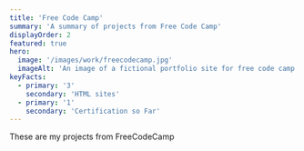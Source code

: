 ```yaml
---
title: 'Free Code Camp'
summary: 'A summary of projects from Free Code Camp'
displayOrder: 2
featured: true
hero:
  image: '/images/work/freecodecamp.jpg'
  imageAlt: 'An image of a fictional portfolio site for free code camp'
keyFacts:
  - primary: '3'
    secondary: 'HTML sites'
  - primary: '1'
    secondary: 'Certification so Far'
---
```

These are my projects from FreeCodeCamp